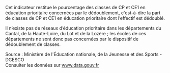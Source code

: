 <p>
Cet indicateur restitue le pourcentage des classes de CP et CE1 en éducation prioritaire concernées par le dédoublement, c'est-à-dire la part de classes de CP et CE1 en éducation prioritaire dont l’effectif est dédoublé.
</p>
<p>
  Il n’existe pas de réseaux d’éducation prioritaire dans les départements du Cantal, de la Haute-Loire, du Lot et de la Lozère&nbsp;; les écoles de ces départements ne sont donc pas concernées par le dispositif de dédoublement de classes.
</p>
<p class="font-italic body-2">Source : Ministère de l'Éducation nationale, de la Jeunesse et des Sports - DGESCO <br> Consulter les données sur <a target="_blank" href="https://www.data.gouv.fr/fr/datasets/barometre-des-resultats-de-laction-publique/">www.data.gouv.fr</a></p>
